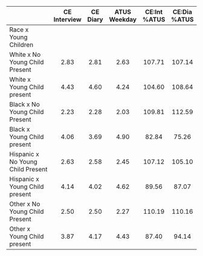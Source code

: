 
|                      | CE<br>Interview |  CE<br>Diary | ATUS<br>Weekday | CE:Int<br>%ATUS | CE:Dia<br>%ATUS |
| -------------------- | :----------: | :----------: | :----------: | :----------: | :----------: |
| Race x Young Children |              |              |              |              |              |
| White x No Young Child Present |         2.83 |         2.81 |         2.63 |       107.71 |       107.14 |
| White x Young Child present |         4.43 |         4.60 |         4.24 |       104.60 |       108.64 |
| Black x No Young Child Present |         2.23 |         2.28 |         2.03 |       109.81 |       112.59 |
| Black x Young Child present |         4.06 |         3.69 |         4.90 |        82.84 |        75.26 |
| Hispanic x No Young Child Present |         2.63 |         2.58 |         2.45 |       107.12 |       105.10 |
| Hispanic x Young Child present |         4.14 |         4.02 |         4.62 |        89.56 |        87.07 |
| Other x No Young Child Present |         2.50 |         2.50 |         2.27 |       110.19 |       110.16 |
| Other x Young Child present |         3.87 |         4.17 |         4.43 |        87.40 |        94.14 |

